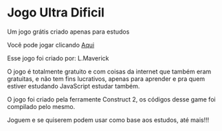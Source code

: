 # Jogo Ultra Dificil
 Um jogo grátis criado apenas para estudos

 Você pode jogar clicando [Aqui](https://lmaverick.github.io/Jogo-ultra-Dificil/)

 Esse jogo foi criado por: L.Maverick

 O jogo é totalmente gratuito e com coisas da internet que também eram gratuitas, e não tem fins lucrativos, apenas para aprender e pra quem estiver estudando JavaScript estudar também.

 O jogo foi criado pela ferramente Construct 2, os códigos desse game foi compilado pelo mesmo.

 Joguem e se quiserem podem usar como base aos estudos, até mais!!!
